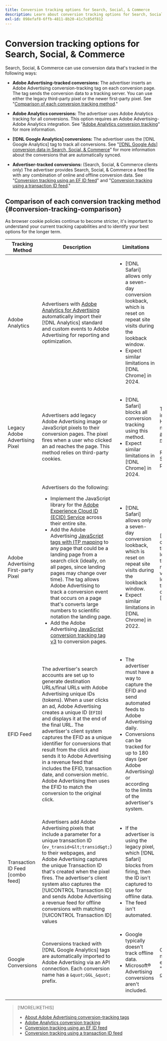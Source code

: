 ```yaml
---
title: Conversion tracking options for Search, Social, & Commerce
description: Learn about conversion tracking options for Search, Social, & Commerce.
exl-id: 098efaf8-6ffb-4811-8b20-41c7c85df812
---
```

# Conversion tracking options for Search, Social, & Commerce

Search, Social, & Commerce can use conversion data that's tracked in the following ways:

* **Adobe Advertising-tracked conversions:** The advertiser inserts an Adobe Advertising conversion-tracking tag on each conversion page. The tag sends the conversion data to a tracking server. You can use either the legacy third-party pixel or the newer first-party pixel. See "[Comparison of each conversion tracking method](#conversion-tracking-comparison)."

* **Adobe Analytics conversions:** The advertiser uses Adobe Analytics tracking for all conversions. This option requires an Adobe Advertising-Adobe Analytics integration. See "[Adobe Analytics conversion tracking](conversion-tracking-analytics.md)" for more information.

* **[!DNL Google Analytics] conversions:** The advertiser uses the [!DNL Google Analytics] tag to track all conversions. See "[[!DNL Google Ads] conversion data in Search, Social, & Commerce](/help/search-social-commerce/campaign-management/introduction/google-conversion-data.md)" for more information about the conversions that are automatically synced.

* **Advertiser-tracked conversions:** (Search, Social, & Commerce clients only) The advertiser provides Search, Social, & Commerce a feed file with any combination of online and offline conversion data. See "[Conversion tracking using an EF ID feed](feed-efid.md)" and "[Conversion tracking using a transaction ID feed](feed-transaction-id.md)."

## Comparison of each conversion tracking method {#conversion-tracking-comparison}

As browser cookie policies continue to become stricter, it's important to understand your current tracking capabilities and to identify your best options for the longer term.

| Tracking Method | Description | Limitations | Benefits | Recommended? |
|----|----|----|----|----|
| Adobe Analytics | Advertisers with [Adobe Analytics for Advertising](https://experienceleague.adobe.com/docs/advertising/integrations/analytics/overview.html) automatically import their [!DNL Analytics] standard and custom events to Adobe Advertising for reporting and optimization. | <ul><li>[!DNL Safari] allows only a seven-day conversion lookback, which is reset on repeat site visits during the lookback window.</li><li> Expect similar limitations in [!DNL Chrome] in 2024.</li></ul> | <ul><li>Seamless integration with [!DNL Analytics]</li> <li>See paid search data in [!DNL Analytics] Analysis Workspace</li><li>Benefits beyond paid search</li></ul> | Yes |
| Legacy Adobe Advertising Pixel | Advertisers add legacy Adobe Advertising image or JavaScript pixels to their conversion pages. The pixel fires when a user who clicked an ad reaches the page. This method relies on third-party cookies. | <ul><li>[!DNL Safari] blocks all conversion tracking using this method.</li><li>Expect similar limitations in [!DNL Chrome] in 2024.</li></ul> | The pixel is already implemented. However, you still must [implement the additional ITP mapping tag](itp-conversion-mapping-tag.md).<br><br>Recommendation: Switch to the first-party pixel. | No |
| Adobe Advertising First-party Pixel | Advertisers do the following: <ul><li>Implement the JavaScript library for the [Adobe Experience Cloud ID (ECID) Service](https://experienceleague.adobe.com/docs/id-service/using/intro/overview.html) across their entire site.</li><li>Add the Adobe Advertising [JavaScript tags with ITP mapping](itp-conversion-mapping-tag.md) to any page that could be a landing page from a search click (ideally, on all pages, since landing pages may change over time). The tag allows Adobe Advertising to track a conversion event that occurs on a page that's converts large numbers to scientific notation the landing page.</li><li>Add the Adobe Advertising [JavaScript conversion tracking tag v3](format-conversion-tag-jsv3.md) to conversion pages.</li></ul> | <ul><li>[!DNL Safari] allows only a seven-day conversion lookback, which is reset on repeat site visits during the lookback window.</li><li>Expect similar limitations in [!DNL Chrome] in 2022.</li></ul> | [!DNL Safari] tracks conversions during the seven-day lookback. Because the lookback is reset on repeat site visits during the lookback window, the limitation doesn't affect all [!DNL Safari] users. | No |
| EFID Feed | The advertiser's search accounts are set up to generate destination URLs/final URLs with Adobe Advertising unique IDs (tokens). When a user clicks an ad, Adobe Advertising creates a unique ID (`EFID`) and displays it at the end of the final URL. The advertiser's client system captures the EFID as a unique identifier for conversions that result from the click and sends it to Adobe Advertising in a revenue feed that includes the EFID, transaction date, and conversion metric. Adobe Advertising then uses the EFID to match the conversion to the original click. | <ul><li>The advertiser must have a way to capture the EFID and send automated feeds to Adobe Advertising daily.</li><li>Conversions can be tracked for up to 180 days (per Adobe Advertising) or according to the limits of the advertiser's system.</li></ul> | <ul><li>This method uses first-party conversion data, so it's not affected by third-party cookie limitations.</li><li>Online and offline conversions can be sent in one feed.</li><li>No code changes or tags are required for the site.</li></ul> | Yes |
| Transaction ID Feed [combo feed] | Advertisers add Adobe Advertising pixels that include a parameter for a unique transaction ID (`ev_transid=&lt;transid&gt;`) to their webpages, and Adobe Advertising captures the unique Transaction ID that's created when the pixel fires. The advertiser's client system also captures the [!UICONTROL Transaction ID] and sends Adobe Advertising a revenue feed for offline conversions with matching [!UICONTROL Transaction ID] values | <ul><li>If the advertiser is using the legacy pixel, which [!DNL Safari] blocks from firing, then the ID isn't captured to use for offline data.</li><li>The feed isn't automated.</li></ul> | <ul><li>If you implement the first-party pixel, then the [!UICONTROL Transaction ID] is captured in [!DNL Safari].</li><li>Provides tracking of offline/approved conversion events.</li></ul> | No |
| Google Conversions | Conversions tracked with [!DNL Google Analytics] tags are automatically imported to Adobe Advertising via an API connection. Each conversion name has a `&quot;GGL_&quot;` prefix. | <ul><li>Google typically doesn't track offline data.</li><li>Microsoft® Advertising conversions aren't included.</li></ul> | Google uses machine learning to extrapolate "[modeled conversions](https://support.google.com/google-ads/answer/10081327)." | No |

<!--
| Microsoft Advertising Conversions | Conversions tracked with Microsoft Advertising universal event tags (UET) are automatically imported to Adobe Advertising via an API connection. Each conversion name has a &quot;???&quot; prefix. | Microsoft Advertising typically doesn't track offline data. Google conversions aren't included. | ?? | No |
-->

>[!MORELIKETHIS]
>
>* [About Adobe Advertising conversion-tracking tags](/help/search-social-commerce/tracking/conversion-tracking-advertising.md)
>* [Adobe Analytics conversion tracking](/help/search-social-commerce/tracking/conversion-tracking-analytics.md)
>* [Conversion tracking using an EF ID feed](/help/search-social-commerce/tracking/feed-efid.md)
>* [Conversion tracking using a transaction ID feed](/help/search-social-commerce/tracking/feed-transaction-id.md)

